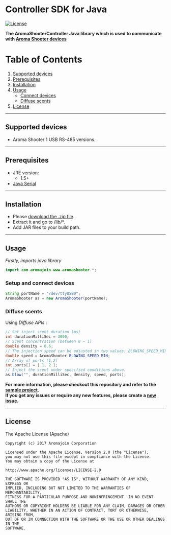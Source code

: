 # Controller SDK for Java

[![License](https://img.shields.io/badge/license-Apache%202-4EB1BA.svg?style=flat-square)](https://www.apache.org/licenses/LICENSE-2.0.html)

**The AromaShooterController Java library which is used to communicate with [Aroma Shooter devices](https://aromajoin.com/hardware/shooters/aroma-shooter-1)**  

# Table of Contents
1. [Supported devices](https://github.com/aromajoin/controller-sdk-java#supported-devices)  
2. [Prerequisites](https://github.com/aromajoin/controller-sdk-java#prerequisites)
3. [Installation](https://github.com/aromajoin/controller-sdk-java#installation)
4. [Usage](https://github.com/aromajoin/controller-sdk-java#usage)
    * [Connect devices](https://github.com/aromajoin/controller-sdk-java#connect-devices)
    * [Diffuse scents](https://github.com/aromajoin/controller-sdk-java#diffuse-scents)
5. [License](https://github.com/aromajoin/controller-sdk-android#license)

---

## Supported devices
* Aroma Shooter 1 USB RS-485 versions.

---

## Prerequisites
* JRE version:
  * 1.5+
* [Java Serial](https://github.com/NeuronRobotics/nrjavaserial)

---

## Installation  

* Please [download the .zip file](https://github.com/aromajoin/controller-sdk-java/releases/).
* Extract it and go to /lib/*.
* Add JAR files to your build path.

---

## Usage  

*Firstly, imports java library*
```Java
import com.aromajoin.www.aromashooter.*;
```
### Setup and connect devices

```Java
String portName = "/dev/ttyUSB0";
AromaShooter as = new AromaShooter(portName);
```
### Diffuse scents 

Using *Diffuse APIs*  :
```Java
// Set inject scent duration (ms)
int durationMilliSec = 3000;
// Scent concentration (between 0 ~ 1)
double density = 0.6;
// The injection speed can be adjusted in two values: BLOWING_SPEED_MIN or BLOWING_SPEED_MAX.
double speed = AromaShooter.BLOWING_SPEED_MIN;
// Array of ports [1,2]
int ports[] = { 1, 2 };
// Inject the scent under specified conditions above.
as.blow("", durationMilliSec, density, speed, ports);

``` 

**For more information, please checkout this repository and refer to the [sample project](https://github.com/aromajoin/controller-sdk-java/tree/master/AromaShooterControllerSample).**  
**If you get any issues or require any new features, please create a [new issue](https://github.com/aromajoin/controller-sdk-java/issues).**

---
## License  

The Apache License (Apache)

    Copyright (c) 2017 Aromajoin Corporation

    Licensed under the Apache License, Version 2.0 (the "License");
    you may not use this file except in compliance with the License.
    You may obtain a copy of the License at

    http://www.apache.org/licenses/LICENSE-2.0

    THE SOFTWARE IS PROVIDED "AS IS", WITHOUT WARRANTY OF ANY KIND, EXPRESS OR
    IMPLIED, INCLUDING BUT NOT LIMITED TO THE WARRANTIES OF MERCHANTABILITY,
    FITNESS FOR A PARTICULAR PURPOSE AND NONINFRINGEMENT. IN NO EVENT SHALL THE
    AUTHORS OR COPYRIGHT HOLDERS BE LIABLE FOR ANY CLAIM, DAMAGES OR OTHER
    LIABILITY, WHETHER IN AN ACTION OF CONTRACT, TORT OR OTHERWISE, ARISING FROM,
    OUT OF OR IN CONNECTION WITH THE SOFTWARE OR THE USE OR OTHER DEALINGS IN THE
    SOFTWARE.

